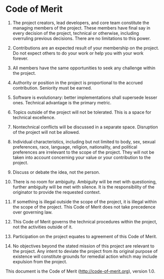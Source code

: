 # Code of Merit

1. The project creators, lead developers, and core team constitute
the managing members of the project. These members have final say in every
decision of the project, technical or otherwise, including overruling
previous decisions. There are no limitations to this power.

2. Contributions are an expected result of your membership on the project.
Do not expect others to do your work or help you with your work forever.

3. All members have the same opportunities to seek any challenge
within the project.

4. Authority or position in the project is proportional
to the accrued contribution. Seniority must be earned.

5. Software is evolutionary: better implementations shall supersede lesser
ones. Technical advantage is the primary metric.

6. Topics outside of the project
will not be tolerated. This is a space for technical excellence.

7. Nontechnical conflicts will be discussed in a separate space. Disruption
of the project will not be allowed.

8. Individual characteristics, including but not limited to
body, sex, sexual preferences, race, language, religion, nationality,
and political preferences are irrelevant to the scope of the project.
They will not be taken into account concerning your value or
your contribution to the project.

9. Discuss or debate the idea, not the person.

10. There is no room for ambiguity. Ambiguity will be met with questioning,
further ambiguity will be met with silence. It is the responsibility
of the originator to provide the requested context.

11. If something is illegal outside the scope of the project, it is illegal
within the scope of the project. This Code of Merit does not take precedence
over governing law.

12. This Code of Merit governs the technical procedures within the project,
not the activities outside of it.

13. Participation on the project equates to agreement of this Code of Merit.

14. No objectives beyond the stated mission of this project are relevant
to the project. Any intent to deviate the project from its original purpose
of existence will constitute grounds for remedial action which may include
expulsion from the project.

This document is the Code of Merit (http://code-of-merit.org), version 1.0.
